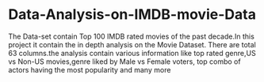 # Data-Analysis-on-IMDB-movie-Data
The Data-set contain Top 100 IMDB rated movies of the past decade.In this project it contain the in depth analysis on the Movie Dataset. There are total 63 columns.the analysis contain various information like top rated genre,US vs Non-US movies,genre liked by Male vs Female voters, top combo of actors having the most popularity and many more
